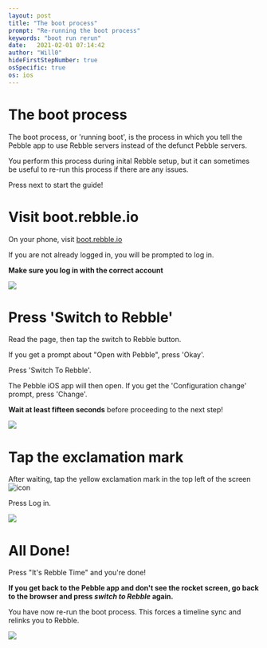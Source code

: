 ```yaml
---
layout: post
title: "The boot process"
prompt: "Re-running the boot process"
keywords: "boot run rerun"
date:   2021-02-01 07:14:42
author: "Will0"
hideFirstStepNumber: true
osSpecific: true
os: ios
---
```


# The boot process

The boot process, or 'running boot', is the process in which you tell the Pebble app to use Rebble servers instead of the defunct Pebble servers.   

You perform this process during inital Rebble setup, but it can sometimes be useful to re-run this process if there are any issues.

Press next to start the guide!


# Visit boot.rebble.io

On your phone, visit [boot.rebble.io](https://boot.rebble.io)

<notmobile>
    <qr url="https://boot.rebble.io" />
</notmobile>

If you are not already logged in, you will be prompted to log in. 

**Make sure you log in with the correct account**   

![](/images/misc/auth.png)



# Press 'Switch to Rebble'

Read the page, then tap the switch to Rebble button. 

If you get a prompt about "Open with Pebble", press 'Okay'.

Press 'Switch To Rebble'.

The Pebble iOS app will then open. If you get the 'Configuration change' prompt, press 'Change'.

**Wait at least fifteen seconds** before proceeding to the next step!

![](/images/ios/boot1.png)


# Tap the exclamation mark

After waiting, tap the yellow exclamation mark in the top left of the screen ![icon](/images/ios/boot4.png)

Press Log in. 

![](/images/ios/boot2.png)


# All Done!

Press "It's Rebble Time" and you're done!

**If you get back to the Pebble app and don't see the rocket screen, go back to the browser and press *switch to Rebble* again.**

You have now re-run the boot process. This forces a timeline sync and relinks you to Rebble.

![](/images/ios/boot3.png)


